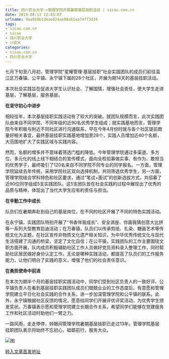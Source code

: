 ```yaml
---
title: 四川农业大学->管理学院开展暑期基层挂职活动 | sicau.com.cn
date: 2019-08-13 12:43:07
urlname: 9aa920b1deaed24ae08a61ea74ff3d34
tags: 
- sicau.com.cn
- sicau
- 四川农业大学
- 川农大
categories:
- sicau.com.cn
- 四川农业大学
---
```



七月下旬至八月初，管理学院“星耀管理·基层挂职”社会实践团队的成员们前往温江区万春镇、公平镇、永宁镇下属的28个社区，开展为期14天的基层挂职活动。

本次社会实践旨在促进大学生认识社会、了解国情，增强社会责任，使大学生走进基层，了解基层，服务基层。

**在坚守初心中进步**

相较往年，本次基层挂职实践活动有了较大的突破。就团队规模而言，此次实践团队由来自不同学院、不同年级的近90名优秀学生组成；就实践基地而言，管理学院今年积极与附近不同社区进行沟通联系，早在今年4月份时就与各个社区提前商量好相关事宜，最终基层挂职实践基地增加至28个，实践人员增加近40个名额，大范围地扩大了实践区域与实践内容。

然而，名额的增多并不意味着筛选门槛的降低。今年管理学院通过多渠道、多方位、多元化的线上线下相结合的宣传模式，面向全校招募做实事、有作为、敢担当的优秀学子，最终吸引了120名来自不同学院不同专业的同学报名。一方面，管理学院延续去年传统，采用学院社区双向选择机制，共同筛选优秀学生，另一方面，管理学院结合学科特色和社区要求，通过“笔试+面试”的创新选拔方式，共招募了近90位同学组成5支实践团队。这5支团队皆在社会实践的过程中展现出了优秀的品质与精神，体现出了当代大学生应有的责任与担当。

**在辛勤工作中成长**

队员们在暑期奔赴到自己的基层岗位，在不同的社区开展了不同的特色实践活动。

在永宁镇，实践团队特别开展了“书香伴我成长”、安全讲座、你画我猜创意大比拼等一系列大型教育启迪活动；在万春镇，队员们以传承剪纸、扎染、糖画艺术等传统文化为主题，在社区宣传非物质文化遗产相关知识，为中华优秀传统文化与现代生活搭建了沟通的桥梁，坚定了文化自信；在公平镇，实践团队的工作主要围绕文职方面开展，队内成员积极辅助社区工作人员做好党员资料录入整理工作，同时帮助社区居民做好身份认定工作。无论是哪种实践活动，都提高了队员们的工作服务能力，让他们明白了实践的意义，增强了他们的社会责任意识。

**在勇担使命中前进**

在本次为期半个月的基层挂职实践活动中，同学们受到社区负责人的一致好评。公平镇负责人在看到基层挂职实践团队成员们兢兢业业的工作态度后，有意愿和管理学院建立平日化社会实践的合作关系，进一步加深管理学院和公平镇的联系。此外，永宁镇根据社区反馈的情况，愿意给同学们开展评优评奖活动，为优秀学生颁发奖状。万春镇表示愿和管理学院建立长期合作关系，希望同学们能够在党建服务工作和社区活动时助他们一臂之力。

一路风雨，走走停停，转眼间管理学院暑期基层挂职已走过13年。管理学院基层挂职团队表示将始终不忘初心，砥砺前行，服务大众。



![图](https://news.sicau.edu.cn/__local/6/4E/80/5FE91FBF8BD88C025DD1A060F47_919E807E_20BCD.jpg)

[转入文章首发地址](https://news.sicau.edu.cn/info/1078/52807.htm)